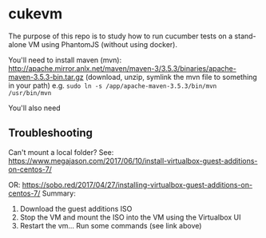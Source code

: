 # cukevm
The purpose of this repo is to study how to run cucumber tests on a stand-alone VM using PhantomJS (without using docker).


You'll need to install maven (mvn):
http://apache.mirror.anlx.net/maven/maven-3/3.5.3/binaries/apache-maven-3.5.3-bin.tar.gz
(download, unzip, symlink the mvn file to something in your path)
e.g. `sudo ln -s /app/apache-maven-3.5.3/bin/mvn /usr/bin/mvn`

You'll also need 
## Troubleshooting

Can't mount a local folder?
See:
https://www.megajason.com/2017/06/10/install-virtualbox-guest-additions-on-centos-7/

OR: https://sobo.red/2017/04/27/installing-virtualbox-guest-additions-on-centos-7/
Summary:
1. Download the guest additions ISO
2. Stop the VM and mount the ISO into the VM using the Virtualbox UI
3. Restart the vm... Run some commands (see link above)
